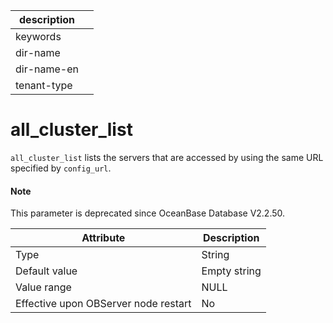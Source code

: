 |description||
|---|---|
|keywords||
|dir-name||
|dir-name-en||
|tenant-type||

all_cluster_list
=====================================

`all_cluster_list` lists the servers that are accessed by using the same URL specified by `config_url`.

<main id="notice" type='explain'>
  <h4>Note</h4>
  <p>This parameter is deprecated since OceanBase Database V2.2.50. </p>
</main>

| **Attribute** | **Description** |
|------------------|--------|
| Type | String |
| Default value | Empty string |
| Value range | NULL |
| Effective upon OBServer node restart | No |
